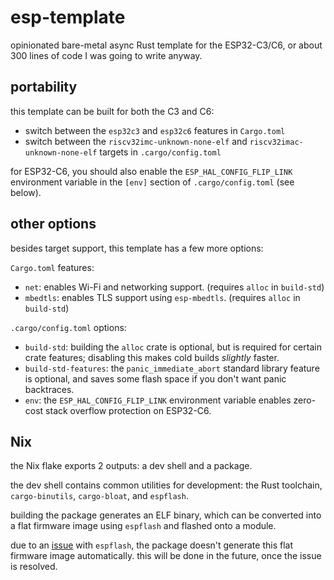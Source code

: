 # esp-template

opinionated bare-metal async Rust template for the ESP32-C3/C6, or about 300
lines of code I was going to write anyway.

## portability

this template can be built for both the C3 and C6:

- switch between the `esp32c3` and `esp32c6` features in `Cargo.toml`
- switch between the `riscv32imc-unknown-none-elf` and
  `riscv32imac-unknown-none-elf` targets in `.cargo/config.toml`

for ESP32-C6, you should also enable the `ESP_HAL_CONFIG_FLIP_LINK` environment
variable in the `[env]` section of `.cargo/config.toml` (see below).

## other options

besides target support, this template has a few more options:

`Cargo.toml` features:

- `net`: enables Wi-Fi and networking support. (requires `alloc` in `build-std`)
- `mbedtls`: enables TLS support using `esp-mbedtls`. (requires `alloc` in `build-std`)

`.cargo/config.toml` options:

- `build-std`: building the `alloc` crate is optional, but is required for
  certain crate features; disabling this makes cold builds _slightly_ faster.
- `build-std-features`: the `panic_immediate_abort` standard library feature is
  optional, and saves some flash space if you don't want panic backtraces.
- `env`: the `ESP_HAL_CONFIG_FLIP_LINK` environment variable enables zero-cost
  stack overflow protection on ESP32-C6.

## Nix

the Nix flake exports 2 outputs: a dev shell and a package.

the dev shell contains common utilities for development: the Rust toolchain,
`cargo-binutils`, `cargo-bloat`, and `espflash`.

building the package generates an ELF binary, which can be converted into a
flat firmware image using `espflash` and flashed onto a module.

due to an [issue](https://github.com/esp-rs/espflash/issues/935) with
`espflash`, the package doesn't generate this flat firmware image automatically.
this will be done in the future, once the issue is resolved.

